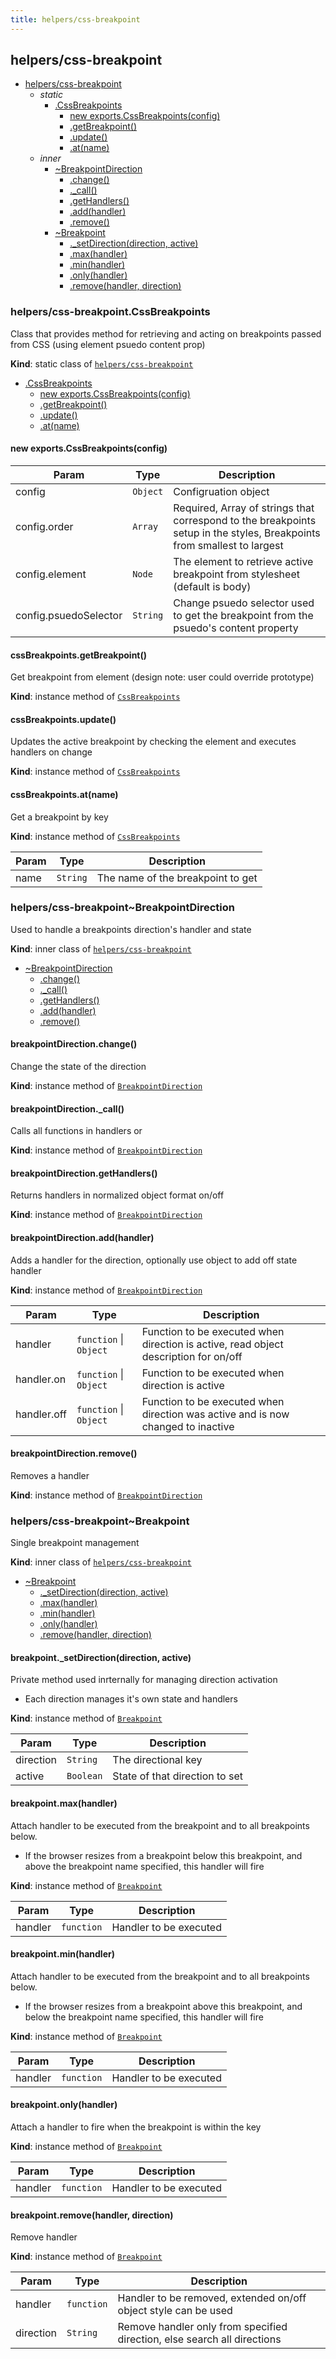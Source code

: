 ```yaml
---
title: helpers/css-breakpoint
---
```


<a name="module_helpers/css-breakpoint"></a>

## helpers/css-breakpoint

* [helpers/css-breakpoint](#module_helpers/css-breakpoint)
    * _static_
        * [.CssBreakpoints](#module_helpers/css-breakpoint.CssBreakpoints)
            * [new exports.CssBreakpoints(config)](#new_module_helpers/css-breakpoint.CssBreakpoints_new)
            * [.getBreakpoint()](#module_helpers/css-breakpoint.CssBreakpoints+getBreakpoint)
            * [.update()](#module_helpers/css-breakpoint.CssBreakpoints+update)
            * [.at(name)](#module_helpers/css-breakpoint.CssBreakpoints+at)
    * _inner_
        * [~BreakpointDirection](#module_helpers/css-breakpoint..BreakpointDirection)
            * [.change()](#module_helpers/css-breakpoint..BreakpointDirection+change)
            * [._call()](#module_helpers/css-breakpoint..BreakpointDirection+_call)
            * [.getHandlers()](#module_helpers/css-breakpoint..BreakpointDirection+getHandlers)
            * [.add(handler)](#module_helpers/css-breakpoint..BreakpointDirection+add)
            * [.remove()](#module_helpers/css-breakpoint..BreakpointDirection+remove)
        * [~Breakpoint](#module_helpers/css-breakpoint..Breakpoint)
            * [._setDirection(direction, active)](#module_helpers/css-breakpoint..Breakpoint+_setDirection)
            * [.max(handler)](#module_helpers/css-breakpoint..Breakpoint+max)
            * [.min(handler)](#module_helpers/css-breakpoint..Breakpoint+min)
            * [.only(handler)](#module_helpers/css-breakpoint..Breakpoint+only)
            * [.remove(handler, direction)](#module_helpers/css-breakpoint..Breakpoint+remove)

<a name="module_helpers/css-breakpoint.CssBreakpoints"></a>

### helpers/css-breakpoint.CssBreakpoints
Class that provides method for retrieving and acting on breakpoints passed
from CSS (using element psuedo content prop)

**Kind**: static class of [<code>helpers/css-breakpoint</code>](#module_helpers/css-breakpoint)  

* [.CssBreakpoints](#module_helpers/css-breakpoint.CssBreakpoints)
    * [new exports.CssBreakpoints(config)](#new_module_helpers/css-breakpoint.CssBreakpoints_new)
    * [.getBreakpoint()](#module_helpers/css-breakpoint.CssBreakpoints+getBreakpoint)
    * [.update()](#module_helpers/css-breakpoint.CssBreakpoints+update)
    * [.at(name)](#module_helpers/css-breakpoint.CssBreakpoints+at)

<a name="new_module_helpers/css-breakpoint.CssBreakpoints_new"></a>

#### new exports.CssBreakpoints(config)

| Param | Type | Description |
| --- | --- | --- |
| config | <code>Object</code> | Configruation object |
| config.order | <code>Array</code> | Required, Array of strings that correspond to the breakpoints setup in the styles, Breakpoints from smallest to largest |
| config.element | <code>Node</code> | The element to retrieve active breakpoint from stylesheet  (default is body) |
| config.psuedoSelector | <code>String</code> | Change psuedo selector used to get the breakpoint from the psuedo's content property |

<a name="module_helpers/css-breakpoint.CssBreakpoints+getBreakpoint"></a>

#### cssBreakpoints.getBreakpoint()
Get breakpoint from element (design note: user could override prototype)

**Kind**: instance method of [<code>CssBreakpoints</code>](#module_helpers/css-breakpoint.CssBreakpoints)  
<a name="module_helpers/css-breakpoint.CssBreakpoints+update"></a>

#### cssBreakpoints.update()
Updates the active breakpoint by checking the element and executes handlers on change

**Kind**: instance method of [<code>CssBreakpoints</code>](#module_helpers/css-breakpoint.CssBreakpoints)  
<a name="module_helpers/css-breakpoint.CssBreakpoints+at"></a>

#### cssBreakpoints.at(name)
Get a breakpoint by key

**Kind**: instance method of [<code>CssBreakpoints</code>](#module_helpers/css-breakpoint.CssBreakpoints)  

| Param | Type | Description |
| --- | --- | --- |
| name | <code>String</code> | The name of the breakpoint to get |

<a name="module_helpers/css-breakpoint..BreakpointDirection"></a>

### helpers/css-breakpoint~BreakpointDirection
Used to handle a breakpoints direction's handler and state

**Kind**: inner class of [<code>helpers/css-breakpoint</code>](#module_helpers/css-breakpoint)  

* [~BreakpointDirection](#module_helpers/css-breakpoint..BreakpointDirection)
    * [.change()](#module_helpers/css-breakpoint..BreakpointDirection+change)
    * [._call()](#module_helpers/css-breakpoint..BreakpointDirection+_call)
    * [.getHandlers()](#module_helpers/css-breakpoint..BreakpointDirection+getHandlers)
    * [.add(handler)](#module_helpers/css-breakpoint..BreakpointDirection+add)
    * [.remove()](#module_helpers/css-breakpoint..BreakpointDirection+remove)

<a name="module_helpers/css-breakpoint..BreakpointDirection+change"></a>

#### breakpointDirection.change()
Change the state of the direction

**Kind**: instance method of [<code>BreakpointDirection</code>](#module_helpers/css-breakpoint..BreakpointDirection)  
<a name="module_helpers/css-breakpoint..BreakpointDirection+_call"></a>

#### breakpointDirection.\_call()
Calls all functions in handlers or

**Kind**: instance method of [<code>BreakpointDirection</code>](#module_helpers/css-breakpoint..BreakpointDirection)  
<a name="module_helpers/css-breakpoint..BreakpointDirection+getHandlers"></a>

#### breakpointDirection.getHandlers()
Returns handlers in normalized object format on/off

**Kind**: instance method of [<code>BreakpointDirection</code>](#module_helpers/css-breakpoint..BreakpointDirection)  
<a name="module_helpers/css-breakpoint..BreakpointDirection+add"></a>

#### breakpointDirection.add(handler)
Adds a handler for the direction, optionally use object to add off state handler

**Kind**: instance method of [<code>BreakpointDirection</code>](#module_helpers/css-breakpoint..BreakpointDirection)  

| Param | Type | Description |
| --- | --- | --- |
| handler | <code>function</code> \| <code>Object</code> | Function to be executed when direction is active, read object description for on/off |
| handler.on | <code>function</code> \| <code>Object</code> | Function to be executed when direction is active |
| handler.off | <code>function</code> \| <code>Object</code> | Function to be executed when direction was active and is now changed to inactive |

<a name="module_helpers/css-breakpoint..BreakpointDirection+remove"></a>

#### breakpointDirection.remove()
Removes a handler

**Kind**: instance method of [<code>BreakpointDirection</code>](#module_helpers/css-breakpoint..BreakpointDirection)  
<a name="module_helpers/css-breakpoint..Breakpoint"></a>

### helpers/css-breakpoint~Breakpoint
Single breakpoint management

**Kind**: inner class of [<code>helpers/css-breakpoint</code>](#module_helpers/css-breakpoint)  

* [~Breakpoint](#module_helpers/css-breakpoint..Breakpoint)
    * [._setDirection(direction, active)](#module_helpers/css-breakpoint..Breakpoint+_setDirection)
    * [.max(handler)](#module_helpers/css-breakpoint..Breakpoint+max)
    * [.min(handler)](#module_helpers/css-breakpoint..Breakpoint+min)
    * [.only(handler)](#module_helpers/css-breakpoint..Breakpoint+only)
    * [.remove(handler, direction)](#module_helpers/css-breakpoint..Breakpoint+remove)

<a name="module_helpers/css-breakpoint..Breakpoint+_setDirection"></a>

#### breakpoint.\_setDirection(direction, active)
Private method used inrternally for managing direction activation
- Each direction manages it's own state and handlers

**Kind**: instance method of [<code>Breakpoint</code>](#module_helpers/css-breakpoint..Breakpoint)  

| Param | Type | Description |
| --- | --- | --- |
| direction | <code>String</code> | The directional key |
| active | <code>Boolean</code> | State of that direction to set |

<a name="module_helpers/css-breakpoint..Breakpoint+max"></a>

#### breakpoint.max(handler)
Attach handler to be executed from the breakpoint and to all breakpoints below.
- If the browser resizes from a breakpoint below this breakpoint, 
  and above the breakpoint name specified, this handler will fire

**Kind**: instance method of [<code>Breakpoint</code>](#module_helpers/css-breakpoint..Breakpoint)  

| Param | Type | Description |
| --- | --- | --- |
| handler | <code>function</code> | Handler to be executed |

<a name="module_helpers/css-breakpoint..Breakpoint+min"></a>

#### breakpoint.min(handler)
Attach handler to be executed from the breakpoint and to all breakpoints below.
- If the browser resizes from a breakpoint above this breakpoint, 
  and below the breakpoint name specified, this handler will fire

**Kind**: instance method of [<code>Breakpoint</code>](#module_helpers/css-breakpoint..Breakpoint)  

| Param | Type | Description |
| --- | --- | --- |
| handler | <code>function</code> | Handler to be executed |

<a name="module_helpers/css-breakpoint..Breakpoint+only"></a>

#### breakpoint.only(handler)
Attach a handler to fire when the breakpoint is within the key

**Kind**: instance method of [<code>Breakpoint</code>](#module_helpers/css-breakpoint..Breakpoint)  

| Param | Type | Description |
| --- | --- | --- |
| handler | <code>function</code> | Handler to be executed |

<a name="module_helpers/css-breakpoint..Breakpoint+remove"></a>

#### breakpoint.remove(handler, direction)
Remove handler

**Kind**: instance method of [<code>Breakpoint</code>](#module_helpers/css-breakpoint..Breakpoint)  

| Param | Type | Description |
| --- | --- | --- |
| handler | <code>function</code> | Handler to be removed, extended on/off object style can be used |
| direction | <code>String</code> | Remove handler only from specified direction, else search all directions |


  